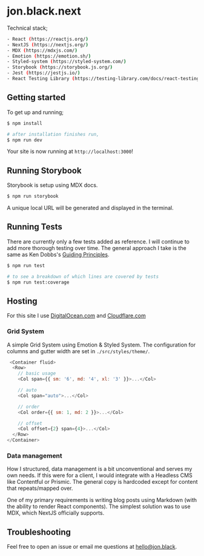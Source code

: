 # jon.black.next

Technical stack;
``` bash
- React (https://reactjs.org/)
- NextJS (https://nextjs.org/)
- MDX (https://mdxjs.com/)
- Emotion (https://emotion.sh/)
- Styled-system (https://styled-system.com/)
- Storybook (https://storybook.js.org/)
- Jest (https://jestjs.io/)
- React Testing Library (https://testing-library.com/docs/react-testing-library/intro)
```


##  Getting started
To get up and running;

``` bash
$ npm install

# after installation finishes run,
$ npm run dev
```

Your site is now running at `http://localhost:3000`!


##  Running Storybook
Storybook is setup using MDX docs.

``` bash
$ npm run storybook
```

A unique local URL will be generated and displayed in the terminal.


##  Running Tests
There are currently only a few tests added as reference.  I will continue to add more thorough testing over time.  The general approach I take is the same as Ken Dobbs's [Guiding Principles](https://testing-library.com/docs/guiding-principles).

``` bash
$ npm run test

# to see a breakdown of which lines are covered by tests
$ npm run test:coverage
```


## Hosting
For this site I use [DigitalOcean.com](https://www.digitalocean.com/) and [Cloudflare.com](https://www.cloudflare.com/)

### Grid System
A simple Grid System using Emotion & Styled System.  The configuration for columns and gutter width are set in `./src/styles/theme/`.

``` javascript
 <Container fluid>
  <Row>
    // basic usage
    <Col span={{ sm: '6', md: '4', xl: '3' }}>...</Col>

    // auto
    <Col span="auto">...</Col>

    // order
    <Col order={{ sm: 1, md: 2 }}>...</Col>

    // offset
    <Col offset={2} span={4}>...</Col>
  </Row>
</Container>
```

### Data management
How I structured, data management is a bit unconventional and serves my own needs.  If this were for a client, I would integrate with a Headless CMS like Contentful or Prismic.  The general copy is hardcoded except for content that repeats/mapped over.  

One of my primary requirements is writing blog posts using Markdown (with the ability to render React components).  The simplest solution was to use MDX, which NextJS officially supports.


## Troubleshooting
Feel free to open an issue or email me questions at [hello@jon.black](hello@jon.black).
